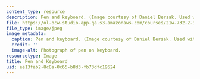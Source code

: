 ```yaml
---
content_type: resource
description: Pen and keyboard. (Image courtesy of Daniel Bersak. Used with permission.)
file: https://ol-ocw-studio-app-qa.s3.amazonaws.com/courses/21w-732-2-intro-to-tech-communication-fall-2002/ee13fab28c8a0c65b8d3fb73dfc19524_21w-732-2f02.jpg
file_type: image/jpeg
image_metadata:
  caption: Pen and keyboard. (Image courtesy of Daniel Bersak. Used with permission.)
  credit: ''
  image-alt: Photograph of pen on keyboard.
resourcetype: Image
title: Pen and Keyboard
uid: ee13fab2-8c8a-0c65-b8d3-fb73dfc19524
---
```

